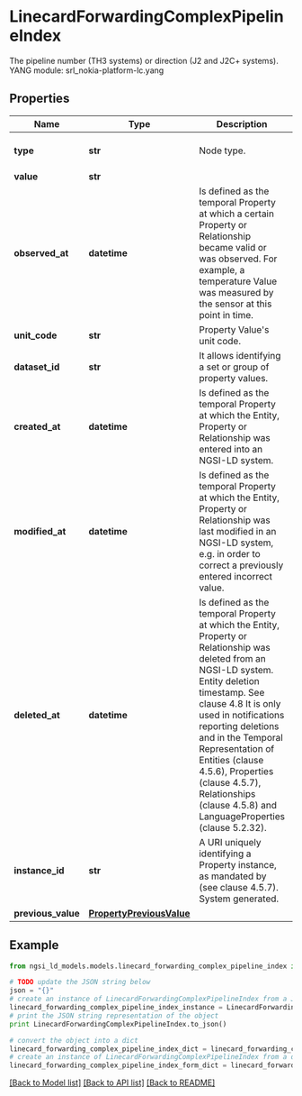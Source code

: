 # LinecardForwardingComplexPipelineIndex

The pipeline number (TH3 systems) or direction (J2 and J2C+ systems).  YANG module: srl_nokia-platform-lc.yang 

## Properties

Name | Type | Description | Notes
------------ | ------------- | ------------- | -------------
**type** | **str** | Node type.  | [optional] [default to 'Property']
**value** | **str** |  | 
**observed_at** | **datetime** | Is defined as the temporal Property at which a certain Property or Relationship became valid or was observed. For example, a temperature Value was measured by the sensor at this point in time.  | [optional] 
**unit_code** | **str** | Property Value&#39;s unit code.  | [optional] 
**dataset_id** | **str** | It allows identifying a set or group of property values.  | [optional] 
**created_at** | **datetime** | Is defined as the temporal Property at which the Entity, Property or Relationship was entered into an NGSI-LD system.  | [optional] [readonly] 
**modified_at** | **datetime** | Is defined as the temporal Property at which the Entity, Property or Relationship was last modified in an NGSI-LD system, e.g. in order to correct a previously entered incorrect value.  | [optional] [readonly] 
**deleted_at** | **datetime** | Is defined as the temporal Property at which the Entity, Property or Relationship was deleted from an NGSI-LD system.  Entity deletion timestamp. See clause 4.8 It is only used in notifications reporting deletions and in the Temporal Representation of Entities (clause 4.5.6), Properties (clause 4.5.7), Relationships (clause 4.5.8) and LanguageProperties (clause 5.2.32).  | [optional] [readonly] 
**instance_id** | **str** | A URI uniquely identifying a Property instance, as mandated by (see clause 4.5.7). System generated.  | [optional] [readonly] 
**previous_value** | [**PropertyPreviousValue**](PropertyPreviousValue.md) |  | [optional] 

## Example

```python
from ngsi_ld_models.models.linecard_forwarding_complex_pipeline_index import LinecardForwardingComplexPipelineIndex

# TODO update the JSON string below
json = "{}"
# create an instance of LinecardForwardingComplexPipelineIndex from a JSON string
linecard_forwarding_complex_pipeline_index_instance = LinecardForwardingComplexPipelineIndex.from_json(json)
# print the JSON string representation of the object
print LinecardForwardingComplexPipelineIndex.to_json()

# convert the object into a dict
linecard_forwarding_complex_pipeline_index_dict = linecard_forwarding_complex_pipeline_index_instance.to_dict()
# create an instance of LinecardForwardingComplexPipelineIndex from a dict
linecard_forwarding_complex_pipeline_index_form_dict = linecard_forwarding_complex_pipeline_index.from_dict(linecard_forwarding_complex_pipeline_index_dict)
```
[[Back to Model list]](../README.md#documentation-for-models) [[Back to API list]](../README.md#documentation-for-api-endpoints) [[Back to README]](../README.md)


